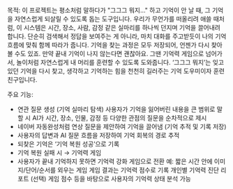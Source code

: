 목적:
 이 프로젝트는 평소처럼 말하다가 "그그그 뭐지…" 하고 기억이 안 날 때, 그 기억을 자연스럽게 되살릴 수 있도록 돕는 도구입니다. 우리가 무언가를 떠올리려 애쓸 때처럼, 이 시스템은 시간, 장소, 사람, 감정 같은 실마리를 하나씩 던지며 기억을 끌어내려 합니다. 단순히 검색해서 정답을 보여주는 게 아니라, 마치 대화를 주고받듯이 나의 기억 흐름에 맞춰 함께 따라가 줍니다. 기억을 찾는 과정은 모두 저장되어, 언젠가 다시 찾아볼 수도 있죠. 만약 끝내 기억이 나지 않는다면 괜찮아요. 그땐 기억력 게임으로 넘어가서, 놀이처럼 자연스럽게 내 머리를 훈련할 수 있도록 도와줍니다. ‘그그그 뭐지’는 잊고 있던 기억을 다시 찾고, 생각하고 기억하는 힘을 천천히 길러주는 기억 도우미이자 훈련 친구입니다.

주요 기능:
- 연관 질문 생성 (기억 실마리 탐색)
사용자가 기억을 잃어버린 내용을 큰 범위로 말할 시 AI가 시간, 장소, 인물, 감정 등 다양한 관점의 질문을 순차적으로 제시
- 네이버 자동완성처럼 연상 질문을 제안하여 기억을 끌어냄 (기억 추적 및 기록 저장)
- 사용자의 답변과 AI 질문 흐름을 저장하여 기억 회복의 경로 추적
- 되찾은 기억은 ‘기억 복원 성공’으로 기록
- 기억 복원 실패 시 → 기억력 게임
- 사용자가 끝내 기억하지 못하면 기억력 강화 게임으로 전환
  예: 짧은 시간 안에 이미지/단어/순서를 외우는 게임
  게임 결과는 기억력 점수로 기록
  개인별 기억력 진단 리포트 (선택)
  게임 점수 등을 바탕으로 사용자의 기억력 상태 분석 가능
